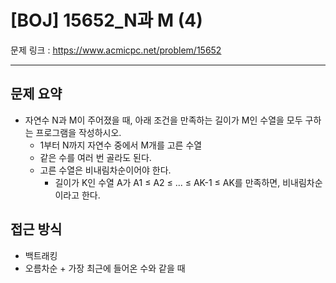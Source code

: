# [BOJ] 15652_N과 M (4)

문제 링크 : https://www.acmicpc.net/problem/15652

-----------------
## 문제 요약
  - 자연수 N과 M이 주어졌을 때, 아래 조건을 만족하는 길이가 M인 수열을 모두 구하는 프로그램을 작성하시오.
    - 1부터 N까지 자연수 중에서 M개를 고른 수열
    - 같은 수를 여러 번 골라도 된다.
    - 고른 수열은 비내림차순이어야 한다.
      - 길이가 K인 수열 A가 A1 ≤ A2 ≤ ... ≤ AK-1 ≤ AK를 만족하면, 비내림차순이라고 한다.

## 접근 방식
  - 백트래킹
  - 오름차순 + 가장 최근에 들어온 수와 같을 때
